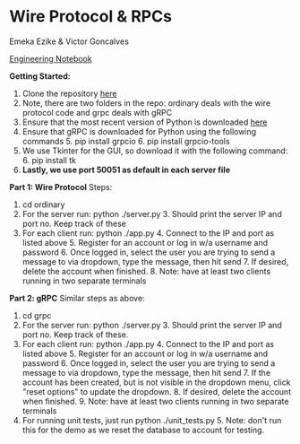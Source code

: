 # Wire Protocol & RPCs

Emeka Ezike & Victor Goncalves

[Engineering Notebook](https://docs.google.com/document/d/1MT0ylai_91mFQ5CmxLvrGMrPvLOp5NmYkVy64lfWpCk/edit?usp=sharing)

**Getting Started:**

 1. Clone the repository [here](https://github.com/eezike/Wire_Protocols)
 2. Note, there are two folders in the repo: ordinary deals with the wire protocol code and grpc deals with gRPC
 3. Ensure that the most recent version of Python is downloaded [here](https://www.python.org/downloads/)
 4. Ensure that gRPC is downloaded for Python using the following commands
	 5. pip install grpcio
	 6. pip install grpcio-tools
 5. We use Tkinter for the GUI, so download it with the following command:
	 6. pip install tk
 6. **Lastly, we use port 50051 as default in each server file**
	 

**Part 1: Wire Protocol**
Steps:
 1. cd ordinary
 2. For the server run: python ./server.py
	 3. Should print the server IP and port no. Keep track of these
 3. For each client run: python ./app.py
	 4. Connect to the IP and port as listed above
	 5. Register for an account or log in w/a username and password
	 6. Once logged in, select the user you are trying to send a message to via dropdown, type the message, then hit send
	 7. If desired, delete the account when finished. 
	 8. Note: have at least two clients running in two separate terminals

**Part 2: gRPC**
Similar steps as above:
 1. cd grpc
 2. For the server run: python ./server.py
	 3. Should print the server IP and port no. Keep track of these.
 3. For each client run: python ./app.py
	 4. Connect to the IP and port as listed above
	 5. Register for an account or log in w/a username and password
	 6. Once logged in, select the user you are trying to send a message to via dropdown, type the message, then hit send
	 7. If the account has been created, but is not visible in the dropdown menu, click "reset options" to update the dropdown.
	 8. If desired, delete the account when finished. 
	 9. Note: have at least two clients running in two separate terminals
 4. For running unit tests, just run python ./unit_tests.py 
	 5. Note: don't run this for the demo as we reset the database to account for testing.
